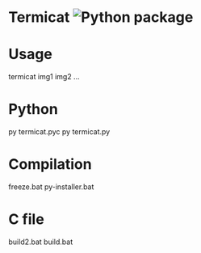 # Termicat ![Python package](https://github.com/QuantumNovice/termicat/workflows/Python%20package/badge.svg)


# Usage
termicat img1 img2 ...

# Python
py termicat.pyc
py termicat.py

# Compilation
freeze.bat
py-installer.bat

# C file
build2.bat
build.bat
